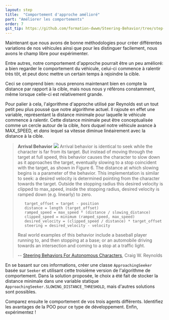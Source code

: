 ```yaml
---
layout: step
title:  "Comportement d'approche amélioré"
part: "Améliorer les comportements"
order: 7
git_tip: https://github.com/formation-dwwm/Steering-Behavior/tree/step-6
---
```


Maintenant que nous avons de bonne méthodologies pour créer différentes variations de nos véhicules ainsi que pour les distinguer facilement, nous avons le champ libre pour expérimenter.

Entre autres, notre comportement d'approche pourrait être un peu amélioré: a bien regarder le comportement du véhicule, celui-ci commence à ralentir très tôt, et peut donc mettre un certain temps à rejoindre la cible.

Ceci se comprend bien: nous prenons maintenant bien en compte la distance par rapport à la cible, mais nous nous y référons constamment, même lorsque celle-ci est relativement grande.

Pour palier à cela, l'algorithme d'approche utilisé par Reynolds est un tout petit peu plus poussé que notre algorithme actuel. Il rajoute en effet une variable, représentant la distance minimale pour laquelle le véhicule commence à ralentir.
Cette distance minimale peut être conceptualisée comme un cercle autour de la cible, *hors* duquel notre véhicule avance à MAX_SPEED, et *dans* lequel sa vitesse diminue linéairement avec la distance à la cible.

> **Arrival Behavior**
>  ![](img/arrival.gif)
> Arrival behavior is identical to seek while the character is far from its target. But instead of moving through the target at full speed, this behavior causes the character to slow down as it approaches the target, eventually slowing to a stop coincident with the target, as shown in Figure 6. The distance at which slowing begins is a parameter of the behavior. This implementation is similar to seek: a desired velocity is determined pointing from the character towards the target. Outside the stopping radius this desired velocity is clipped to max_speed, inside the stopping radius, desired velocity is ramped down (e.g. linearly) to zero.
> ```pseudo
>    target_offset = target - position
>    distance = length (target_offset)
>    ramped_speed = max_speed * (distance / slowing_distance)
>    clipped_speed = minimum (ramped_speed, max_speed)
>    desired_velocity = (clipped_speed / distance) * target_offset
>    steering = desired_velocity - velocity
>```
> Real world examples of this behavior include a baseball player running to, and then stopping at a base; or an automobile driving towards an intersection and coming to a stop at a traffic light.
> 
> -- [Steering Behaviors For Autonomous Characters](http://www.red3d.com/cwr/steer/gdc99/), Craig W. Reynolds


En se basant sur ces informations, créer une classe `ApproachingSeeker` basée sur `Seeker` et utilisant cette troisième version de l'algorithme de comportement. Dans la solution proposée, le choix a été fait de stocker la distance minimale dans une variable statique `ApproachingSeeker.SLOWING_DISTANCE_THRESHOLD`, mais d'autres solutions sont possibles.

Comparez ensuite le comportement de vos trois agents différents.
Identifiez les avantages de la POO pour ce type de développement.
Enfin, expérimentez !